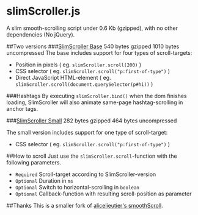 # slimScroller.js
A slim smooth-scrolling script under 0.6 Kb (gzipped), with no other dependencies (No jQuery).

##Two versions
###[SlimScroller Base](https://github.com/ameesme/SlimScroller.js/blob/master/dist/slimScroller.min.js)
    540  bytes gzipped
    1010 bytes uncompressed
The base includes support for four types of scroll-targets:
- Position in pixels ( eg. `slimScroller.scroll(200)` )
- CSS selector ( eg. `slimScroller.scroll("p:first-of-type")` )
- Direct JavaScript HTML-element ( eg. `slimScroller.scroll(document.querySelector(p#hi))` )

###Hashtags
By executing `slimScroller.bind()` when the dom finishes loading, SlimScroller will also animate same-page hashtag-scrolling in anchor tags. 

###[SlimScroller Small](https://github.com/ameesme/SlimScroller.js/blob/master/dist/slimScroller.small.min.js)
    282 bytes gzipped
    464 bytes uncompressed

The small version includes support for one type of scroll-target:
- CSS selector ( eg. `slimScroller.scroll("p:first-of-type")` )

##How to scroll
Just use the `slimScroller.scroll`-function with the following parameters.
- `Required` Scroll-target according to SlimScroller-version
- `Optional` Duration in `ms`
- `Optional` Switch to horizontal-scrolling in `boolean`
- `Optional` Callback-function with resulting scroll-position as parameter

##Thanks
This is a smaller fork of [alicelieutier's smoothScroll](https://github.com/alicelieutier/smoothScroll).
